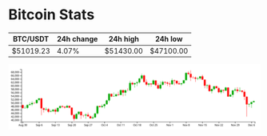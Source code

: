 # Bitcoin Stats

BTC/USDT|24h change|24h high|24h low|
|---|---|---|---|
|$51019.23|4.07%|$51430.00|$47100.00|

<img src="./chart.svg">
